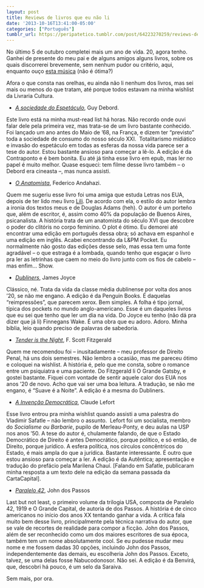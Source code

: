 ```yaml
---
layout: post
title: Reviews de livros que eu não li
date: '2013-10-16T13:41:00-05:00'
categories: ["Português"]
tumblr_url: https://peripatetico.tumblr.com/post/64223270259/reviews-de-livros-que-eu-n%C3%A3o-li
---
```

No último 5 de outubro completei mais um ano de vida. 20, agora tenho. Ganhei de presente do meu pai e de alguns amigos alguns livros, sobre os quais discorrerei brevemente, sem nenhum pudor ou critério, aqui, enquanto ouço [esta música](http://www.youtube.com/watch?v=Y1GVijkvIUU) (não é ótima?)

Afora o que consta nas orelhas, eu ainda não li nenhum dos livros, mas sei mais ou menos do que tratam, até porque todos estavam na minha wishlist da Livraria Cultura.

- [_A sociedade do Espetáculo_](http://www.skoob.com.br/livro/2693-a-sociedade-do-espetaculo), Guy Debord.

Este livro está na minha must-read list há horas. Não recordo onde ouvi falar dele pela primeira vez, mas trata-se de um livro bastante conhecido. Foi lançado um ano antes do Maio de ’68, na França, e dizem ter “previsto” toda a sociedade de consumo do nosso século XXI. &nbsp;Totalitarismo midiático e invasão do espetáculo em todas as esferas da nossa vida parece ser a tese do autor. Estou bastante ansioso para começar a lê-lo. A edição é da Contraponto e é bem bonita. Eu até já tinha esse livro em epub, mas ler no papel é muito melhor. Quase esqueci: tem filme desse livro também – o Debord era cineasta –, mas nunca assisti.

- [_O Anatomista_](http://www.skoob.com.br/livro/3927), Federico Andahazi.

Quem me sugeriu esse livro foi uma amiga que estuda Letras nos EUA, depois de ter lido meu livro [Lili](http://books.google.com.br/books?id=Cu09bkvniJMC&printsec=frontcover&hl=pt-BR#v=onepage&q&f=false). De acordo com ela, o estilo do autor lembra a ironia dos textos meus e de Douglas Adams (heh). O autor é um porteño que, além de escritor, é, assim como 40% da população de Buenos Aires, psicanalista. A história trata de um anatomista do século XVI que descobre o poder do clitóris no corpo feminino. O plot é ótimo. Eu demorei até encontrar uma edição em português dessa obra; só achava em espanhol e uma edição em inglês. Acabei encontrando da L&PM Pocket. Eu normalmente não gosto das edições desse selo, mas essa tem uma fonte agradável – o que estraga é a lombada, quando tenho que esgaçar o livro pra ler as letrinhas que caem no meio do livro junto com os fios de cabelo – mas enfim… Show.

- [_Dubliners_](http://www.skoob.com.br/livro/31488-dubliners), James Joyce

Clássico, né. Trata da vida da classe média dublinense por volta dos anos ’20, se não me engano. A edição é da Penguin Books. É daquelas “reimpressões”, que parecem xerox. Bem simples. A folha é tipo jornal, típica dos pockets no mundo anglo-americano. Esse é um daqueles livros que eu sei que tenho que ler um dia na vida. Do Joyce eu tenho (não dá pra dizer que já li) Finnegans Wake. É uma obra que eu adoro. Adoro. Minha bíblia, leio quando preciso de palavras de sabedoria.

- [_Tender is the Night_](http://www.skoob.com.br/livro/46283-tender-is-the-night), F. Scott Fitzgerald

Quem me recomendou foi – inusitadamente – meu professor de Direito Penal, há uns dois semestres. Não lembro a ocasião, mas me pareceu ótimo e coloquei na wishlist. A história é, pelo que me consta, sobre o romance entre um psiquiatra e uma paciente. Do Fitzgerald li O Grande Gatsby, e gostei bastante. Fiquei com vontade de sentir aquele calor dos EUA nos anos ’20 de novo. Acho que vai ser uma boa leitura. A tradução, se não me engano, é “Suave é a Noite”. A edição é a mesma do Dubliners.

- _[A Invenção Democrática](http://www.skoob.com.br/livro/259464-a-invencao-democratica)_, Claude Lefort

Esse livro entrou pra minha wishlist quando assisti a uma palestra do Vladimir Safatle – não lembro o assunto.&nbsp; Lefort foi um socialista, membro do _Socialisme ou Barbarie_, pupilo de Merleau-Ponty, e deu aulas na USP nos anos ’50. A tese do autor é, chulamente falando, de que o Estado Democrático de Direito é antes Democrático, porque político, e só então, de Direito, porque jurídico. A esfera política, nos círculos concêntricos do Estado, é mais ampla do que a jurídica. Bastante interessante. É outro que estou ansioso para começar a ler. A edição é da Autêntica; apresentação e tradução do prefácio pela Marilena Chauí. [Falando em Safatle, publicaram minha resposta a um texto dele na edição da semana passada da CartaCapital].

- [_Paralelo 42_](http://www.skoob.com.br/livro/54170), John dos Passos

Last but not least, o primeiro volume da trilogia USA, composta de Paralelo 42, 1919 e O Grande Capital, de autoria de dos Passos. A história é de cinco americanos no início dos anos XX tentando ganhar a vida. A crítica fala muito bem desse livro, principalmente pela técnica narrativa do autor, que se vale de recortes de realidade para compor a ficção. John dos Passos, além de ser reconhecido como um dos maiores escritores de sua época, também tem um nome absolutamente cool. Se eu pudesse mudar meu nome e me fossem dadas 30 opções, incluindo John dos Passos, independentemente das demais, eu escolheria John dos Passos. Exceto, talvez, se uma delas fosse Nabucodonosor. Não sei. A edição é da Benvirá, que, descobri há pouco, é um selo da Saraiva.

Sem mais, por ora.

